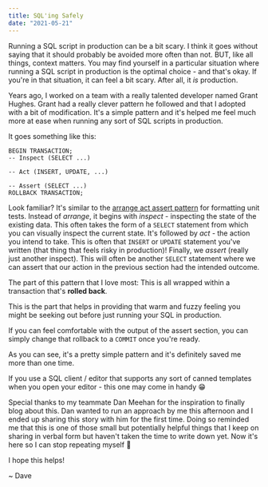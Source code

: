```yaml
---
title: SQL'ing Safely
date: "2021-05-21"
---
```


Running a SQL script in production can be a bit scary. I think it goes without saying that it should probably be avoided more often than not. BUT, like all things, context matters.
You may find yourself in a particular situation where running a SQL script in production is the optimal choice - and that's okay. If you're in that situation, it can feel a bit scary. After all, it *is* production.

Years ago, I worked on a team with a really talented developer named Grant Hughes. Grant had a really clever pattern he followed and that I adopted with a bit of modification. 
It's a simple pattern and it's helped me feel much more at ease when running any sort of SQL scripts in production. 

It goes something like this:
```
BEGIN TRANSACTION;
-- Inspect (SELECT ...)

-- Act (INSERT, UPDATE, ...)

-- Assert (SELECT ...)
ROLLBACK TRANSACTION;
```

Look familiar? It's similar to the [arrange act assert pattern](http://wiki.c2.com/?**ArrangeActAssert) for formatting unit tests.
Instead of *arrange*, it begins with *inspect* - inspecting the state of the existing data. This often takes the form of a `SELECT` statement from which you can visually inspect the current state.
It's followed by *act* - the action you intend to take. This is often that `INSERT` or `UPDATE` statement you've written (that thing that feels risky in production)!
Finally, we *assert* (really just another inspect). This will often be another `SELECT` statement where we can assert that our action in the previous section had the intended outcome.

The part of this pattern that I love most: This is all wrapped within a transaction that's **rolled back**.

This is the part that helps in providing that warm and fuzzy feeling you might be seeking out before just running your SQL in production. 

If you can feel comfortable with the output of the assert section, you can simply change that rollback to a `COMMIT` once you're ready.

As you can see, it's a pretty simple pattern and it's definitely saved me more than one time. 

If you use a SQL client / editor that supports any sort of canned templates when you open your editor - this one may come in handy 😁

Special thanks to my teammate Dan Meehan for the inspiration to finally blog about this. Dan wanted to run an approach by me this afternoon and I ended up sharing this story with him for the first time. Doing so reminded me that this is one of those small but potentially helpful things that I keep on sharing in verbal form but haven't taken the time to write down yet. Now it's here so I can stop repeating myself 🤣 

I hope this helps!  

~ Dave



